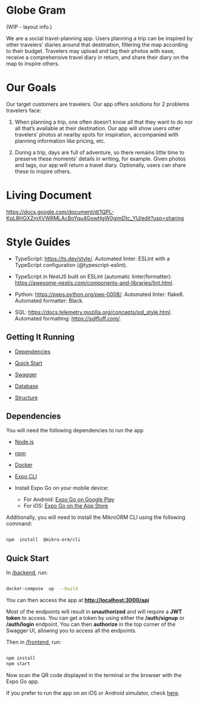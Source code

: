 
# Globe Gram

(WIP - layout info.)

  

We are a social travel-planning app. Users planning a trip can be inspired by other travelers’ diaries around that destination, filtering the map according to their budget. Travelers may upload and tag their photos with ease, receive a comprehensive travel diary in return, and share their diary on the map to inspire others.

  

# Our Goals

Our target customers are travelers. Our app offers solutions for 2 problems travelers face:

  

1) When planning a trip, one often doesn’t know all that they want to do nor all that’s available at their destination. Our app will show users other travelers’ photos at nearby spots for inspiration, accompanied with planning information like pricing, etc.

  

2) During a trip, days are full of adventure, so there remains little time to preserve these moments’ details in writing, for example. Given photos and tags, our app will return a travel diary. Optionally, users can share these to inspire others.

  
  

# Living Document

https://docs.google.com/document/d/1QPL-KpL8HGXZmXVWRMLAcBoYqu4GowHgW0gimDIc_YU/edit?usp=sharing

  

# Style Guides

- TypeScript: https://ts.dev/style/. Automated linter: ESLint with a TypeScript configuration (@typescript-eslint).

- TypeScript in NestJS built on ESLint (automatic linter/formatter): https://awesome-nestjs.com/components-and-libraries/lint.html.

- Python: https://peps.python.org/pep-0008/. Automated linter: flake8. Automated formatter: Black.

- SQL: https://docs.telemetry.mozilla.org/concepts/sql_style.html. Automated formatting: https://sqlfluff.com/.

## Getting It Running

- [Dependencies](#dependencies)

- [Quick Start](#quick-start)

- [Swagger](#swagger)

- [Database](#database)

- [Structure](#structure)

  
  

## Dependencies

You will need the following dependencies to run the app

- [Node.js](https://nodejs.org/en/download)

- [npm](https://docs.npmjs.com/downloading-and-installing-node-js-and-npm)

- [Docker](https://docs.docker.com/compose/install/)

- [Expo CLI](https://docs.expo.dev/more/expo-cli/)

- Install Expo Go on your mobile device:
	- For Android: [Expo Go on Google Play](https://play.google.com/store/apps/details?id=host.exp.exponent)
	- For iOS: [Expo Go on the App Store](https://apps.apple.com/us/app/expo-go/id982107779)

  

Additionally, you will need to install the MikroORM CLI using the following command:

```bash

npm  install  @mikro-orm/cli

```
  
  

## Quick Start

In [/backend](../main/backend), run:

```bash

docker-compose  up  --build

```

You can then access the app at **[http://localhost:3000/api](http://localhost:3000/api)**

Most of the endpoints will result in **unauthorized** and will require a **JWT token** to access. You can get a token by using either the **/auth/signup** or **/auth/login** endpoint. You can then **authorize** in the top corner of the Swagger UI, allowing you to access all the endpoints.

Then in [/frontend](../main/frontend), run:

```bash

npm install
npm start

```
Now scan the QR code displayed in the terminal or the browser with the Expo Go app.

If you prefer to run the app on an iOS or Android simulator, check [here](../main/frontend/README.md#running-on-a-simulator).